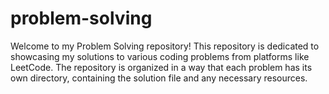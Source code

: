 # problem-solving

Welcome to my Problem Solving repository! This repository is dedicated to showcasing my solutions to various coding problems from platforms like LeetCode. The repository is organized in a way that each problem has its own directory, containing the solution file and any necessary resources.
